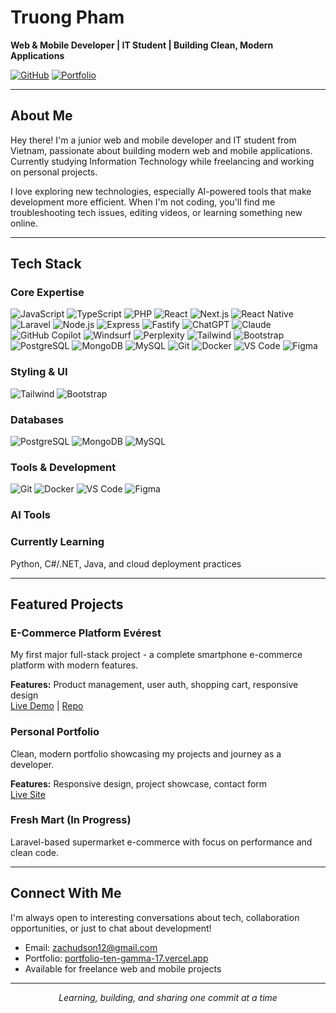 # Truong Pham

**Web & Mobile Developer | IT Student | Building Clean, Modern Applications**

[![GitHub](https://img.shields.io/badge/GitHub-rustybrozen-111827?style=flat&logo=github)](https://github.com/rustybrozen)
[![Portfolio](https://img.shields.io/badge/Portfolio-Live-0f766e?style=flat)](https://portfolio-ten-gamma-17.vercel.app/)

---

## About Me

Hey there! I'm a junior web and mobile developer and IT student from Vietnam, passionate about building modern web and mobile applications. Currently studying Information Technology while freelancing and working on personal projects.

I love exploring new technologies, especially AI-powered tools that make development more efficient. When I'm not coding, you'll find me troubleshooting tech issues, editing videos, or learning something new online.


---

## Tech Stack

### Core Expertise
![JavaScript](https://img.shields.io/badge/JavaScript-F7DF1E?style=flat&logo=javascript&logoColor=black)
![TypeScript](https://img.shields.io/badge/TypeScript-3178C6?style=flat&logo=typescript&logoColor=white)
![PHP](https://img.shields.io/badge/PHP-777BB4?style=flat&logo=php&logoColor=white)
![React](https://img.shields.io/badge/React-20232A?style=flat&logo=react&logoColor=61DAFB)
![Next.js](https://img.shields.io/badge/Next.js-000000?style=flat&logo=nextdotjs&logoColor=white)
![React Native](https://img.shields.io/badge/React_Native-20232A?style=flat&logo=react&logoColor=61DAFB)
![Laravel](https://img.shields.io/badge/Laravel-FF2D20?style=flat&logo=laravel&logoColor=white)
![Node.js](https://img.shields.io/badge/Node.js-43853D?style=flat&logo=nodedotjs&logoColor=white)
![Express](https://img.shields.io/badge/Express.js-404D59?style=flat&logo=express&logoColor=white)
![Fastify](https://img.shields.io/badge/Fastify-000000?style=flat&logo=fastify&logoColor=white)
![ChatGPT](https://img.shields.io/badge/ChatGPT-74aa9c?style=flat&logo=openai&logoColor=white)
![Claude](https://img.shields.io/badge/Claude-CC9543?style=flat&logo=anthropic&logoColor=white)
![GitHub Copilot](https://img.shields.io/badge/GitHub%20Copilot-000000?style=flat&logo=github&logoColor=white)
![Windsurf](https://img.shields.io/badge/Windsurf-0EA5E9?style=flat&logoColor=white)
![Perplexity](https://img.shields.io/badge/Perplexity-1C1C1C?style=flat&logoColor=white)
![Tailwind](https://skillicons.dev/icons?i=tailwind)
![Bootstrap](https://skillicons.dev/icons?i=bootstrap)
![PostgreSQL](https://skillicons.dev/icons?i=postgresql)
![MongoDB](https://skillicons.dev/icons?i=mongodb)
![MySQL](https://skillicons.dev/icons?i=mysql)
![Git](https://img.shields.io/badge/Git-F05032?style=flat&logo=git&logoColor=white)
![Docker](https://img.shields.io/badge/Docker-2496ED?style=flat&logo=docker&logoColor=white)
![VS Code](https://img.shields.io/badge/VS_Code-007ACC?style=flat&logo=visual-studio-code&logoColor=white)
![Figma](https://img.shields.io/badge/Figma-F24E1E?style=flat&logo=figma&logoColor=white)


### Styling & UI
![Tailwind](https://skillicons.dev/icons?i=tailwind)
![Bootstrap](https://skillicons.dev/icons?i=bootstrap)

### Databases
![PostgreSQL](https://skillicons.dev/icons?i=postgresql)
![MongoDB](https://skillicons.dev/icons?i=mongodb)
![MySQL](https://skillicons.dev/icons?i=mysql)

### Tools & Development
![Git](https://img.shields.io/badge/Git-F05032?style=flat&logo=git&logoColor=white)
![Docker](https://img.shields.io/badge/Docker-2496ED?style=flat&logo=docker&logoColor=white)
![VS Code](https://img.shields.io/badge/VS_Code-007ACC?style=flat&logo=visual-studio-code&logoColor=white)
![Figma](https://img.shields.io/badge/Figma-F24E1E?style=flat&logo=figma&logoColor=white)

### AI Tools


### Currently Learning
Python, C#/.NET, Java, and cloud deployment practices

---

## Featured Projects

### E-Commerce Platform Evérest
My first major full-stack project - a complete smartphone e-commerce platform with modern features.

**Features:** Product management, user auth, shopping cart, responsive design  
[Live Demo](http://rested.sytes.net) | [Repo](https://github.com/rustybrozen/EverestShop-readme)

### Personal Portfolio
Clean, modern portfolio showcasing my projects and journey as a developer.

**Features:** Responsive design, project showcase, contact form  
[Live Site](https://portfolio-ten-gamma-17.vercel.app/)

### Fresh Mart (In Progress)
Laravel-based supermarket e-commerce with focus on performance and clean code.


---



## Connect With Me

I'm always open to interesting conversations about tech, collaboration opportunities, or just to chat about development!

- Email: zachudson12@gmail.com
- Portfolio: [portfolio-ten-gamma-17.vercel.app](https://portfolio-ten-gamma-17.vercel.app/)
- Available for freelance web and mobile projects

---

<p align="center">
  <i>Learning, building, and sharing one commit at a time</i>
</p>
